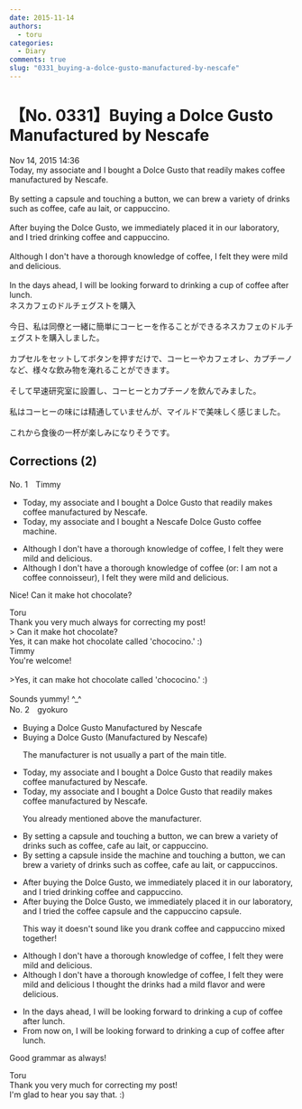 ```yaml
---
date: 2015-11-14
authors:
  - toru
categories:
  - Diary
comments: true
slug: "0331_buying-a-dolce-gusto-manufactured-by-nescafe"
---
```


# 【No. 0331】Buying a Dolce Gusto Manufactured by Nescafe
<div class="date">Nov 14, 2015 14:36</div>
<div id="post"><div id="body_show_ori">
Today, my associate and I bought a Dolce Gusto that readily makes coffee manufactured by Nescafe.<br/><br/>By setting a capsule and touching a button, we can brew a variety of drinks such as coffee, cafe au lait, or cappuccino.<br/><br/>After buying the Dolce Gusto, we immediately placed it in our laboratory, and I tried drinking coffee and cappuccino.<br/><br/>Although I don't have a thorough knowledge of coffee, I felt they were mild and delicious.<br/><br/>In the days ahead, I will be looking forward to drinking a cup of coffee after lunch.
</div></div>

<!-- more -->

<div id="post_ja"><div id="body_show_mo">
ネスカフェのドルチェグストを購入<br/><br/>今日、私は同僚と一緒に簡単にコーヒーを作ることができるネスカフェのドルチェグストを購入しました。<br/><br/>カプセルをセットしてボタンを押すだけで、コーヒーやカフェオレ、カプチーノなど、様々な飲み物を淹れることができます。<br/><br/>そして早速研究室に設置し、コーヒーとカプチーノを飲んでみました。<br/><br/>私はコーヒーの味には精通していませんが、マイルドで美味しく感じました。<br/><br/>これから食後の一杯が楽しみになりそうです。
</div></div>

## Corrections (2)
<div id="block"><div class="first_name"> No. 1　<span class="just_name">Timmy</span></div><div id="block2">
<ul class="correction_field">
<li class="incorrect">Today, my associate and I bought a Dolce Gusto that readily makes coffee manufactured by Nescafe.</li>
<li class="corrected correct">
Today, my associate and I bought a Nescafe Dolce Gusto coffee <span class="f_blue">machine</span>.
</li>
</ul>
<ul class="correction_field">
<li class="incorrect">Although I don't have a thorough knowledge of coffee, I felt they were mild and delicious.</li>
<li class="corrected correct">
Although I don't have a thorough knowledge of coffee (or: <span class="f_blue">I am not a coffee connoisseur</span><span class="f_bold">)</span>, I felt they were mild and delicious.
</li>
</ul>
<p class="comment_small">
 Nice! Can it make hot chocolate?
</p>

</div><div class="name"><span class="just_name">Toru</span><br>
Thank you very much always for correcting my post!<br/>&gt; Can it make hot chocolate?<br/>Yes, it can make hot chocolate called 'chococino.' :)
</div>
<div class="name"><span class="just_name">Timmy</span><br>
You're welcome!<br/><br/>&gt;Yes, it can make hot chocolate called 'chococino.' :)<br/><br/>Sounds yummy! ^_^
</div>
</div>
<div id="block"><div class="first_name"> No. 2　<span class="just_name">gyokuro</span></div><div id="block2">
<ul class="correction_field">
<li class="incorrect">Buying a Dolce Gusto Manufactured by Nescafe</li>
<li class="corrected correct">
Buying a Dolce Gusto (Manufactured by Nescafe)
<p class="correction_comment">The manufacturer is not usually a part of the main title.</p>
</li>
</ul>
<ul class="correction_field">
<li class="incorrect">Today, my associate and I bought a Dolce Gusto that readily makes coffee manufactured by Nescafe.</li>
<li class="corrected correct">
Today, my associate and I bought a Dolce Gusto that readily makes coffee manufactured by Nescafe.
<p class="correction_comment">You already mentioned above the manufacturer.</p>
</li>
</ul>
<ul class="correction_field">
<li class="incorrect">By setting a capsule and touching a button, we can brew a variety of drinks such as coffee, cafe au lait, or cappuccino.</li>
<li class="corrected correct">
By setting a capsule inside the machine and touching a button, we can brew a variety of drinks such as coffee, cafe au lait, or cappuccino<span class="f_blue">s</span>.
</li>
</ul>
<ul class="correction_field">
<li class="incorrect">After buying the Dolce Gusto, we immediately placed it in our laboratory, and I tried drinking coffee and cappuccino.</li>
<li class="corrected correct">
After buying the Dolce Gusto, we immediately placed it in our laboratory, and I tried <span class="f_blue">the coffee capsule and the cappuccino capsule.</span>
<p class="correction_comment">This way it doesn't sound like you drank coffee and cappuccino mixed together!</p>
</li>
</ul>
<ul class="correction_field">
<li class="incorrect">Although I don't have a thorough knowledge of coffee, I felt they were mild and delicious.</li>
<li class="corrected correct">
Although I don't have a thorough knowledge of coffee, <span class="sline">I felt they were mild and delicious</span><span class="f_blue"><span class="sline"> </span>I thought the drinks had a mild flavor and were delicious.</span>
</li>
</ul>
<ul class="correction_field">
<li class="incorrect">In the days ahead, I will be looking forward to drinking a cup of coffee after lunch.</li>
<li class="corrected correct">
<span class="f_blue">From now on</span>, I will be looking forward to drinking a cup of coffee after lunch.
</li>
</ul>
<p class="comment_small">
 Good grammar as always!
</p>

</div><div class="name"><span class="just_name">Toru</span><br>
Thank you very much for correcting my post!<br/>I'm glad to hear you say that. :)
</div>
</div>
